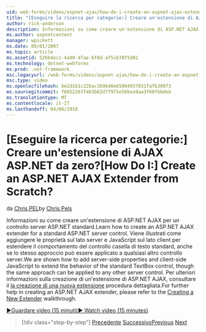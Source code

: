 ```yaml
---
uid: web-forms/videos/aspnet-ajax/how-do-i-create-an-aspnet-ajax-extender-from-scratch
title: "[Eseguire la ricerca per categorie:] Creare un'estensione di AJAX ASP.NET da zero? | Microsoft Docs"
author: rick-anderson
description: Informazioni su come creare un'estensione di ASP.NET AJAX per un controllo server ASP.NET standard. Viene illustrati come aggiungere le proprietà sul lato server e JavaScript sul lato client...
ms.author: aspnetcontent
manager: wpickett
ms.date: 09/01/2007
ms.topic: article
ms.assetid: 526b4ec1-4a80-4fae-bf0d-af5cb78f5d02
ms.technology: dotnet-webforms
ms.prod: .net-framework
msc.legacyurl: /web-forms/videos/aspnet-ajax/how-do-i-create-an-aspnet-ajax-extender-from-scratch
msc.type: video
ms.openlocfilehash: be2d1b1c22bac3b9648e65004937031fafb30973
ms.sourcegitcommit: f8852267f463b62d7f975e56bea9aa3f68fbbdeb
ms.translationtype: MT
ms.contentlocale: it-IT
ms.lasthandoff: 04/06/2018
---
```

<a name="how-do-i-create-an-aspnet-ajax-extender-from-scratch"></a><span data-ttu-id="e609a-105">[Eseguire la ricerca per categorie:] Creare un'estensione di AJAX ASP.NET da zero?</span><span class="sxs-lookup"><span data-stu-id="e609a-105">[How Do I:] Create an ASP.NET AJAX Extender from Scratch?</span></span>
====================
<span data-ttu-id="e609a-106">da [Chris PEL](https://twitter.com/chrispels)</span><span class="sxs-lookup"><span data-stu-id="e609a-106">by [Chris Pels](https://twitter.com/chrispels)</span></span>

<span data-ttu-id="e609a-107">Informazioni su come creare un'estensione di ASP.NET AJAX per un controllo server ASP.NET standard.</span><span class="sxs-lookup"><span data-stu-id="e609a-107">Learn how to create an ASP.NET AJAX extender for a standard ASP.NET server control.</span></span> <span data-ttu-id="e609a-108">Viene illustrati come aggiungere le proprietà sul lato server e JavaScript sul lato client per estendere il comportamento del controllo casella di testo standard, anche se lo stesso approccio può essere applicato a qualsiasi altro controllo server.</span><span class="sxs-lookup"><span data-stu-id="e609a-108">We are shown how to add server-side properties and client-side JavaScript to extend the behavior of the standard TextBox control, though the same approach can be applied to any other server control.</span></span> <span data-ttu-id="e609a-109">Per ulteriori informazioni sulla creazione di un'estensione di ASP.NET AJAX, consultare il [la creazione di una nuova estensione](../../overview/ajax-control-toolkit/getting-started/creating-a-custom-ajax-control-toolkit-control-extender-cs.md) procedura dettagliata.</span><span class="sxs-lookup"><span data-stu-id="e609a-109">For further help in creating an ASP.NET AJAX extender, please refer to the [Creating a New Extender](../../overview/ajax-control-toolkit/getting-started/creating-a-custom-ajax-control-toolkit-control-extender-cs.md) walkthrough.</span></span>

[<span data-ttu-id="e609a-110">&#9654;Guardare video (15 minuti)</span><span class="sxs-lookup"><span data-stu-id="e609a-110">&#9654; Watch video (15 minutes)</span></span>](https://channel9.msdn.com/Blogs/ASP-NET-Site-Videos/how-do-i-create-an-aspnet-ajax-extender-from-scratch)

> [!div class="step-by-step"]
> <span data-ttu-id="e609a-111">[Precedente](how-do-i-trigger-an-updatepanel-refresh-from-a-dropdownlist-control.md)
> [Successivo](how-do-i-build-custom-server-controls-that-work-with-or-without-aspnet-ajax.md)</span><span class="sxs-lookup"><span data-stu-id="e609a-111">[Previous](how-do-i-trigger-an-updatepanel-refresh-from-a-dropdownlist-control.md)
[Next](how-do-i-build-custom-server-controls-that-work-with-or-without-aspnet-ajax.md)</span></span>
